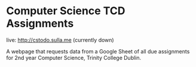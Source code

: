 # Computer Science TCD Assignments

live: http://cstodo.sulla.me (currently down)

A webpage that requests data from a Google Sheet of all due assignments for 2nd year Computer Science, Trinity College Dublin.
